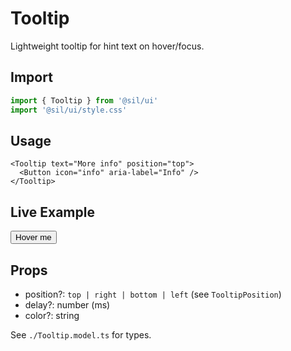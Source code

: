 # Tooltip

Lightweight tooltip for hint text on hover/focus.

## Import

```ts
import { Tooltip } from '@sil/ui'
import '@sil/ui/style.css'
```

## Usage

```vue
<Tooltip text="More info" position="top">
  <Button icon="info" aria-label="Info" />
</Tooltip>
```

## Live Example

<Example>
  <Tooltip text="More info" position="top">
    <Button>Hover me</Button>
  </Tooltip>
</Example>

## Props

- position?: `top | right | bottom | left` (see `TooltipPosition`)
- delay?: number (ms)
- color?: string

See `./Tooltip.model.ts` for types.
